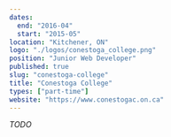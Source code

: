 ```yaml
---
dates:
  end: "2016-04"
  start: "2015-05"
location: "Kitchener, ON"
logo: "./logos/conestoga_college.png"
position: "Junior Web Developer"
published: true
slug: "conestoga-college"
title: "Conestoga College"
types: ["part-time"]
website: "https://www.conestogac.on.ca"
---
```

_TODO_
